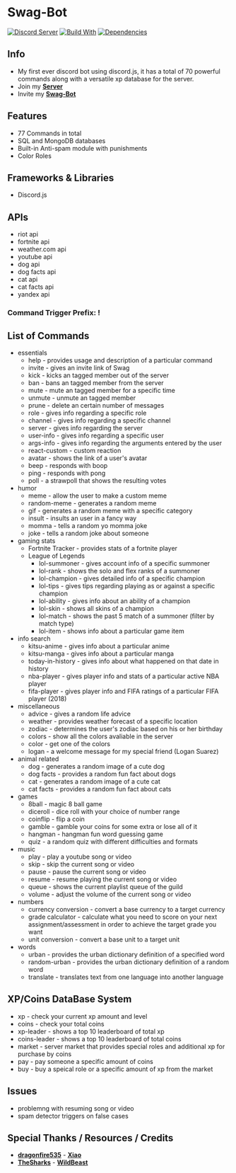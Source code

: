 # Swag-Bot
[![Discord Server](https://discordapp.com/api/guilds/468302650337787914/embed.png)](https://discord.gg/ZG3UCB5)
[![Build With](https://img.shields.io/npm/v/discord.js.svg?maxAge=3600)](https://www.npmjs.com/package/discord.js)
[![Dependencies](https://img.shields.io/david/expressjs/express.svg)](https://github.com/c3duan/Swag-Bot/blob/master/package.json)

## Info
- My first ever discord bot using discord.js, it has a total of 70 powerful commands along with a versatile xp database for the server.
- Join my **[Server](https://discord.gg/ZG3UCB5)**
- Invite my **[Swag-Bot](https://discordapp.com/oauth2/authorize?client_id=468360910927560705&scope=bot)**

## Features
- 77 Commands in total 
- SQL and MongoDB databases
- Built-in Anti-spam module with punishments
- Color Roles

## Frameworks & Libraries
- Discord.js

## APIs
- riot api
- fortnite api
- weather.com api
- youtube api
- dog api
- dog facts api
- cat api
- cat facts api
- yandex api


### Command Trigger Prefix: !

## List of Commands
- essentials
    - help - provides usage and description of a particular command
    - invite - gives an invite link of Swag
    - kick - kicks an tagged member out of the server
    - ban - bans an tagged member from the server
    - mute - mute an tagged member for a specific time
    - unmute - unmute an tagged member
    - prune - delete an certain number of messages
    - role - gives info regarding a specific role
    - channel - gives info regarding a specific channel
    - server - gives info regarding the server
    - user-info - gives info regarding a specific user
    - args-info - gives info regarding the arguments entered by the user
    - react-custom - custom reaction
    - avatar - shows the link of a user's avatar
    - beep - responds with boop
    - ping - responds with pong
    - poll - a strawpoll that shows the resulting votes
- humor
    - meme - allow the user to make a custom meme
    - random-meme - generates a random meme
    - gif - generates a random meme with a specific category
    - insult - insults an user in a fancy way
    - momma - tells a random yo momma joke
    - joke - tells a random joke about someone
- gaming stats
    - Fortnite Tracker - provides stats of a fortnite player
    - League of Legends
        - lol-summoner - gives account info of a specific summoner
        - lol-rank - shows the solo and flex ranks of a summoner
        - lol-champion - gives detailed info of a specific champion
        - lol-tips - gives tips regarding playing as or against a specific champion
        - lol-ability - gives info about an ability of a champion
        - lol-skin - shows all skins of a champion
        - lol-match - shows the past 5 match of a summoner (filter by match type)
        - lol-item - shows info about a particular game item
- info search
    - kitsu-anime - gives info about a particular anime
    - kitsu-manga - gives info about a particular manga
    - today-in-history - gives info about what happened on that date in history
    - nba-player - gives player info and stats of a particular active NBA player
    - fifa-player - gives player info and FIFA ratings of a particular FIFA player (2018)
- miscellaneous 
    - advice - gives a random life advice
    - weather - provides weather forecast of a specific location
    - zodiac - determines the user's zodiac based on his or her birthday
    - colors - show all the colors avaliable in the server
    - color - get one of the colors
    - logan - a welcome message for my special friend (Logan Suarez)
- animal related
    - dog - generates a random image of a cute dog
    - dog facts - provides a random fun fact about dogs
    - cat - generates a random image of a cute cat
    - cat facts - provides a random fun fact about cats
- games
    - 8ball - magic 8 ball game
    - diceroll - dice roll with your choice of number range
    - coinflip - flip a coin
    - gamble - gamble your coins for some extra or lose all of it
    - hangman - hangman fun word guessing game
    - quiz - a random quiz with different difficulties and formats
- music
    - play - play a youtube song or video
    - skip - skip the current song or video
    - pause - pause the current song or video
    - resume - resume playing the current song or video
    - queue - shows the current playlist queue of the guild
    - volume - adjust the volume of the current song or video
- numbers
    - currency conversion - convert a base currency to a target currency
    - grade calculator - calculate what you need to score on your next assignment/assessment in order to achieve the target grade you want
    - unit conversion - convert a base unit to a target unit
- words
    - urban - provides the urban dictionary definition of a specified word
    - random-urban - provides the urban dictionary definition of a random word
    - translate - translates text from one language into another language


## XP/Coins DataBase System
- xp - check your current xp amount and level
- coins - check your total coins
- xp-leader - shows a top 10 leaderboard of total xp
- coins-leader - shows a top 10 leaderboard of total coins
- market - server market that provides special roles and additional xp for purchase by coins
- pay - pay someone a specific amount of coins
- buy - buy a speical role or a specific amount of xp from the market

## Issues
- problemng with resuming song or video
- spam detector triggers on false cases

## Special Thanks / Resources / Credits
- **[dragonfire535](https://github.com/dragonfire535)** - **[Xiao](https://github.com/dragonfire535/xiao)**
- **[TheSharks](https://github.com/TheSharks)** - **[WildBeast](https://github.com/TheSharks/WildBeast)**


    
